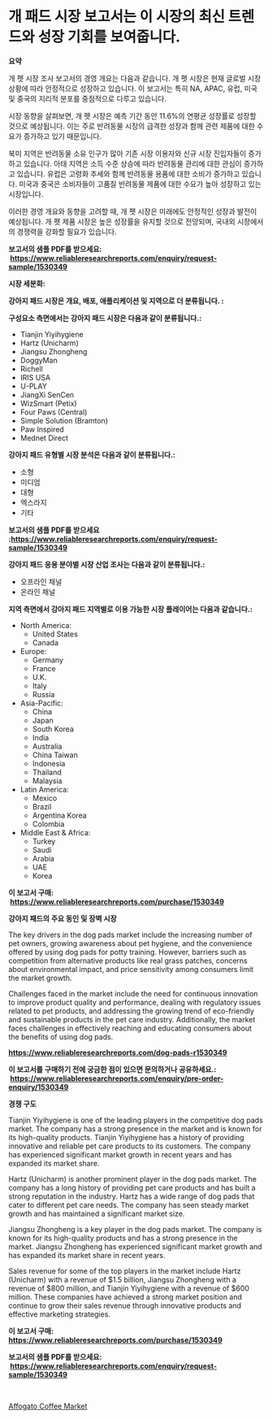 <p><h1>개 패드 시장 보고서는 이 시장의 최신 트렌드와 성장 기회를 보여줍니다.</h1></p><p><strong>요약</strong></p>
<p><p>개 펫 시장 조사 보고서의 경영 개요는 다음과 같습니다. 개 펫 시장은 현재 글로벌 시장 상황에 따라 안정적으로 성장하고 있습니다. 이 보고서는 특히 NA, APAC, 유럽, 미국 및 중국의 지리적 분포를 중점적으로 다루고 있습니다.</p><p>시장 동향을 살펴보면, 개 펫 시장은 예측 기간 동안 11.6%의 연평균 성장률로 성장할 것으로 예상됩니다. 이는 주로 반려동물 시장의 급격한 성장과 함께 관련 제품에 대한 수요가 증가하고 있기 때문입니다.</p><p>북미 지역은 반려동물 소유 인구가 많아 기존 시장 이용자와 신규 시장 진입자들이 증가하고 있습니다. 아태 지역은 소득 수준 상승에 따라 반려동물 관리에 대한 관심이 증가하고 있습니다. 유럽은 고령화 추세와 함께 반려동물 용품에 대한 소비가 증가하고 있습니다. 미국과 중국은 소비자들이 고품질 반려동물 제품에 대한 수요가 높아 성장하고 있는 시장입니다.</p><p>이러한 경영 개요와 동향을 고려할 때, 개 펫 시장은 미래에도 안정적인 성장과 발전이 예상됩니다. 개 펫 제품 시장은 높은 성장률을 유지할 것으로 전망되며, 국내외 시장에서의 경쟁력을 강화할 필요가 있습니다.</p></p>
<p><strong>보고서의 샘플 PDF를 받으세요: &nbsp;<a href="https://www.reliableresearchreports.com/enquiry/request-sample/1530349">https://www.reliableresearchreports.com/enquiry/request-sample/1530349</a></strong></p>
<p><strong>시장 세분화:</strong></p>
<p><strong> 강아지 패드 시장은 개요, 배포, 애플리케이션 및 지역으로 더 분류됩니다. :</strong></p>
<p><strong>구성요소 측면에서는 강아지 패드 시장은 다음과 같이 분류됩니다.:</strong></p>
<p><ul><li>Tianjin Yiyihygiene</li><li>Hartz (Unicharm)</li><li>Jiangsu Zhongheng</li><li>DoggyMan</li><li>Richell</li><li>IRIS USA</li><li>U-PLAY</li><li>JiangXi SenCen</li><li>WizSmart (Petix)</li><li>Four Paws (Central)</li><li>Simple Solution (Bramton)</li><li>Paw Inspired</li><li>Mednet Direct</li></ul></p>
<p><strong> 강아지 패드 유형별 시장 분석은 다음과 같이 분류됩니다.:</strong></p>
<p><ul><li>소형</li><li>미디엄</li><li>대형</li><li>엑스라지</li><li>기타</li></ul></p>
<p><strong>보고서의 샘플 PDF를 받으세요 :<a href="https://www.reliableresearchreports.com/enquiry/request-sample/1530349">https://www.reliableresearchreports.com/enquiry/request-sample/1530349</a></strong></p>
<p><strong> 강아지 패드 응용 분야별 시장 산업 조사는 다음과 같이 분류됩니다.:</strong></p>
<p><ul><li>오프라인 채널</li><li>온라인 채널</li></ul></p>
<p><strong>지역 측면에서 강아지 패드 지역별로 이용 가능한 시장 플레이어는 다음과 같습니다.:</strong></p>
<p><ul>
    <li>
        North America:
        <ul>
            <li>United States</li>
            <li>Canada</li>
        </ul>
    </li>
    <li>
        Europe:
        <ul>
            <li>Germany</li>
            <li>France</li>
            <li>U.K.</li>
            <li>Italy</li>
            <li>Russia</li>
        </ul>
    </li>
    <li>
        Asia-Pacific:
        <ul>
            <li>China</li>
            <li>Japan</li>
            <li>South Korea</li>
            <li>India</li>
            <li>Australia</li>
            <li>China Taiwan</li>
            <li>Indonesia</li>
            <li>Thailand</li>
            <li>Malaysia</li>
        </ul>
    </li>
    <li>
        Latin America:
        <ul>
            <li>Mexico</li>
            <li>Brazil</li>
            <li>Argentina Korea</li>
            <li>Colombia</li>
        </ul>
    </li>
    <li>
        Middle East & Africa:
        <ul>
            <li>Turkey</li>
            <li>Saudi</li>
            <li>Arabia</li>
            <li>UAE</li>
            <li>Korea</li>
        </ul>
    </li>
    </ul></p>
<p><strong>이 보고서 구매: &nbsp;<a href="https://www.reliableresearchreports.com/purchase/1530349">https://www.reliableresearchreports.com/purchase/1530349</a></strong></p>
<p><strong>강아지 패드의 주요 동인 및 장벽 시장</strong></p>
<p><p>The key drivers in the dog pads market include the increasing number of pet owners, growing awareness about pet hygiene, and the convenience offered by using dog pads for potty training. However, barriers such as competition from alternative products like real grass patches, concerns about environmental impact, and price sensitivity among consumers limit the market growth.</p><p>Challenges faced in the market include the need for continuous innovation to improve product quality and performance, dealing with regulatory issues related to pet products, and addressing the growing trend of eco-friendly and sustainable products in the pet care industry. Additionally, the market faces challenges in effectively reaching and educating consumers about the benefits of using dog pads.</p></p>
<p><strong><a href="https://www.reliableresearchreports.com/dog-pads-r1530349">https://www.reliableresearchreports.com/dog-pads-r1530349</a></strong></p>
<p><strong>이 보고서를 구매하기 전에 궁금한 점이 있으면 문의하거나 공유하세요.: &nbsp;<a href="https://www.reliableresearchreports.com/enquiry/pre-order-enquiry/1530349">https://www.reliableresearchreports.com/enquiry/pre-order-enquiry/1530349</a></strong></p>
<p><strong>경쟁 구도</strong></p>
<p><p>Tianjin Yiyihygiene is one of the leading players in the competitive dog pads market. The company has a strong presence in the market and is known for its high-quality products. Tianjin Yiyihygiene has a history of providing innovative and reliable pet care products to its customers. The company has experienced significant market growth in recent years and has expanded its market share.</p><p>Hartz (Unicharm) is another prominent player in the dog pads market. The company has a long history of providing pet care products and has built a strong reputation in the industry. Hartz has a wide range of dog pads that cater to different pet care needs. The company has seen steady market growth and has maintained a significant market size.</p><p>Jiangsu Zhongheng is a key player in the dog pads market. The company is known for its high-quality products and has a strong presence in the market. Jiangsu Zhongheng has experienced significant market growth and has expanded its market share in recent years.</p><p>Sales revenue for some of the top players in the market include Hartz (Unicharm) with a revenue of $1.5 billion, Jiangsu Zhongheng with a revenue of $800 million, and Tianjin Yiyihygiene with a revenue of $600 million. These companies have achieved a strong market position and continue to grow their sales revenue through innovative products and effective marketing strategies.</p></p>
<p><strong>이 보고서 구매: &nbsp; <a href="https://www.reliableresearchreports.com/purchase/1530349">https://www.reliableresearchreports.com/purchase/1530349</a></strong></p>
<p><strong>보고서의 샘플 PDF를 받으세요: &nbsp;<a href="https://www.reliableresearchreports.com/enquiry/request-sample/1530349">https://www.reliableresearchreports.com/enquiry/request-sample/1530349</a></strong><strong></strong></p>
<p>&nbsp;</p>
<p><p><a href="https://changeable-paste-463.notion.site/Analyzing-Affogato-Coffee-Market-Global-Industry-Perspective-and-Forecast-2024-to-2031-521a93804a844ee18fa9aaae899e4e39">Affogato Coffee Market</a></p></p>